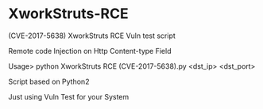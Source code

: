 # XworkStruts-RCE
(CVE-2017-5638) XworkStruts RCE Vuln test script

Remote code Injection on Http Content-type Field

Usage>
    python XworkStruts RCE (CVE-2017-5638).py <dst_ip> <dst_port>

Script based on Python2

Just using Vuln Test for your System
